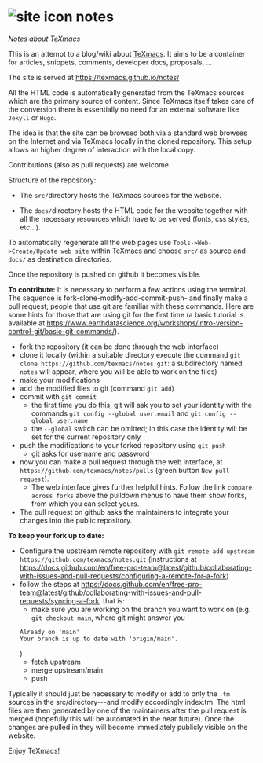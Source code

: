 # ![site icon](./resources/blog-icon.png) notes
*Notes about TeXmacs*

This is an attempt to a blog/wiki about [TeXmacs](http://www.texmacs.org). It aims to be a container for articles, snippets, comments, developer docs, proposals, ... 

The site is served at https://texmacs.github.io/notes/ 

All the HTML code is automatically generated from the TeXmacs sources which are the primary source of content. Since TeXmacs itself takes care of the conversion there is essentially no need for an external software like `Jekyll` or `Hugo`.

The idea is that the site can be browsed both via a standard web browses on the Internet and via TeXmacs locally in the cloned repository. This setup allows an higher degree of interaction with the local copy. 

Contributions (also as pull requests) are welcome. 


Structure of the repository:

 * The `src/`directory hosts the TeXmacs sources for the website. 

 * The `docs/`directory hosts the HTML code for the website together with all the necessary resources which have to be served (fonts, css styles, etc...).

To automatically regenerate all the web pages  use `Tools->Web->Create/Update web site` within TeXmacs and choose `src/` as source and `docs/` as destination directories. 

Once the repository is pushed on github it becomes visible. 

**To contribute:**
It is necessary to perform a few actions using the terminal. The sequence is fork-clone-modify-add-commit-push- and finally make a pull request; people that use git are familiar with these commands. Here are some hints for those that are using git for the first time (a basic tutorial is available at https://www.earthdatascience.org/workshops/intro-version-control-git/basic-git-commands/).

  * fork the repository (it can be done through the web interface)
  * clone it locally (within a suitable directory execute the command `git clone https://github.com/texmacs/notes.git`: a subdirectory named `notes` will appear, where you will be able to work on the files)
  * make your modifications
  * add the modified files to git (command `git add`)
  * commit with `git commit`
    * the first time you do this, git will ask you to set your identity with the commands `git config --global user.email` and `git config --global user.name`
    * the `--global` switch can be omitted; in this case the identity will be set for the current repository only
  * push the modifications to your forked repository using `git push`
    * git asks for username and password
  * now you can make a pull request through the web interface, at `https://github.com/texmacs/notes/pulls` (green button `New pull request`).
    * The web interface gives further helpful hints. Follow the link `compare across forks` above the pulldown menus to have them show forks, from which you can select yours.
  * The pull request on github asks the maintainers to integrate your changes into the public repository.

**To keep your fork up to date:**
  * Configure the upstream remote repository with `git remote add upstream https://github.com/texmacs/notes.git` (instructions at https://docs.github.com/en/free-pro-team@latest/github/collaborating-with-issues-and-pull-requests/configuring-a-remote-for-a-fork)
  * follow the steps at https://docs.github.com/en/free-pro-team@latest/github/collaborating-with-issues-and-pull-requests/syncing-a-fork, that is:
    * make sure you are working on the branch you want to work on (e.g. `git checkout main`, where git might answer you 
    ```
    Already on 'main'
    Your branch is up to date with 'origin/main'.
    ```
    )
    * fetch upstream
    * merge upstream/main
    * push
    
Typically it should just be necessary to modify or add to only the `.tm` sources in the src/directory---and modify accordingly index.tm. The html files are then generated by one of the maintainers after the pull request is merged (hopefully this will be automated in the near future). Once the changes are pulled in they will become immediately publicly visible on the website.

Enjoy TeXmacs!

